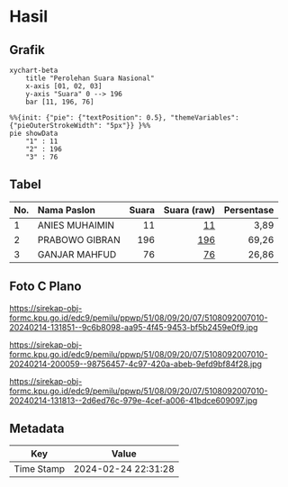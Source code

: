 # Hasil

## Grafik

```mermaid
xychart-beta
    title "Perolehan Suara Nasional"
    x-axis [01, 02, 03]
    y-axis "Suara" 0 --> 196
    bar [11, 196, 76]
```

```mermaid
%%{init: {"pie": {"textPosition": 0.5}, "themeVariables": {"pieOuterStrokeWidth": "5px"}} }%%
pie showData
    "1" : 11
    "2" : 196
    "3" : 76
```

## Tabel

| No. | Nama Paslon    | Suara | Suara (raw) | Persentase |
|:--- |:-------------- | -----:| -----------:| ----------:|
| 1   | ANIES MUHAIMIN | 11    | [11][p-1]   | 3,89       |
| 2   | PRABOWO GIBRAN | 196   | [196][p-2]  | 69,26      |
| 3   | GANJAR MAHFUD  | 76    | [76][p-3]   | 26,86      |


[p-1]: https://github.com/gigit-pemilu/pemilu-2024/blob/main/pilpres/hitung-suara/sub/51-bali/sub/08-buleleng/sub/09-tejakula/sub/2007-les/sub/010-tps/sub/paslon-1.txt
[p-2]: https://github.com/gigit-pemilu/pemilu-2024/blob/main/pilpres/hitung-suara/sub/51-bali/sub/08-buleleng/sub/09-tejakula/sub/2007-les/sub/010-tps/sub/paslon-2.txt
[p-3]: https://github.com/gigit-pemilu/pemilu-2024/blob/main/pilpres/hitung-suara/sub/51-bali/sub/08-buleleng/sub/09-tejakula/sub/2007-les/sub/010-tps/sub/paslon-3.txt

## Foto C Plano

https://sirekap-obj-formc.kpu.go.id/edc9/pemilu/ppwp/51/08/09/20/07/5108092007010-20240214-131851--9c6b8098-aa95-4f45-9453-bf5b2459e0f9.jpg

https://sirekap-obj-formc.kpu.go.id/edc9/pemilu/ppwp/51/08/09/20/07/5108092007010-20240214-200059--98756457-4c97-420a-abeb-9efd9bf84f28.jpg

https://sirekap-obj-formc.kpu.go.id/edc9/pemilu/ppwp/51/08/09/20/07/5108092007010-20240214-131813--2d6ed76c-979e-4cef-a006-41bdce609097.jpg


## Metadata

| Key        | Value               |
| ---------- | ------------------- |
| Time Stamp | 2024-02-24 22:31:28 |



